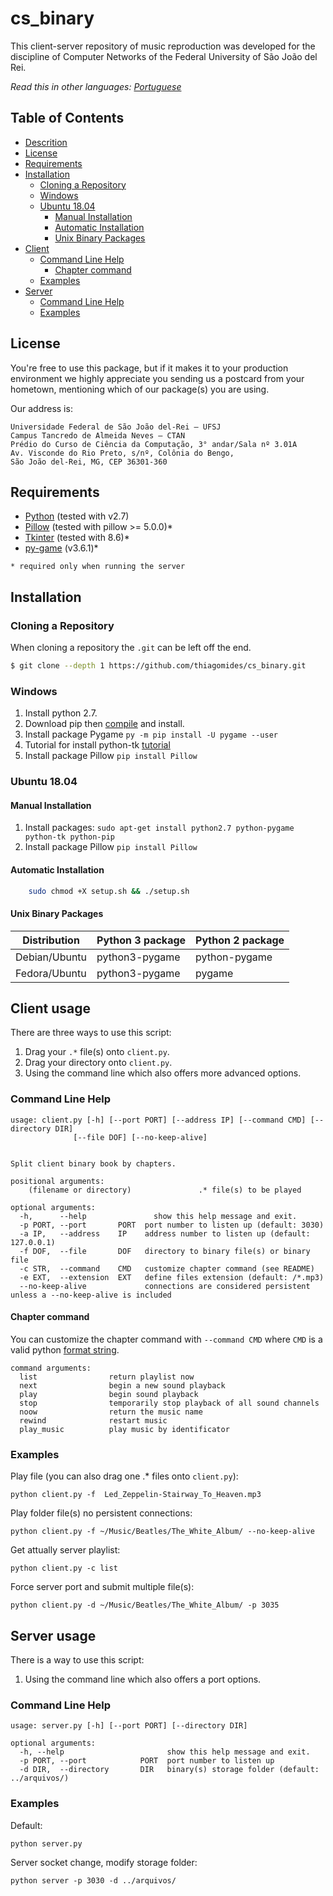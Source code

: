 # cs_binary

This client-server repository of music reproduction was developed for the discipline of Computer Networks of the Federal University of São João del Rei.

*Read this in other languages: [Portuguese](README.pt.md)*


## Table of Contents
- [Descrition](#cs_binary)
- [License](#license)
- [Requirements](#requirements)
- [Installation](#installation)
  - [Cloning a Repository](#cloning-a-repository)
  - [Windows](#windows)
  - [Ubuntu 18.04](#ubuntu-18.04)
    - [Manual Installation](#manual-installation)
    - [Automatic Installation](#automatic-installation)
    - [Unix Binary Packages](#unix-binary-packages)
- [Client](#client-usage)
  - [Command Line Help](#command-line-help)
    - [Chapter command](#chapter-command)
  - [Examples](#examples)   
- [Server](#server-usage)
  - [Command Line Help](#command-line-help-1)
  - [Examples](#examples-1)


## License

You're free to use this package, but if it makes it to your production environment we highly appreciate you sending us a postcard from your hometown, mentioning which of our package(s) you are using.

Our address is: 

    Universidade Federal de São João del-Rei – UFSJ
    Campus Tancredo de Almeida Neves – CTAN
    Prédio do Curso de Ciência da Computação, 3° andar/Sala nº 3.01A
    Av. Visconde do Rio Preto, s/nº, Colônia do Bengo,
    São João del-Rei, MG, CEP 36301-360



## Requirements

* [Python](http://www.python.org/download/) (tested with v2.7)
* [Pillow](https://pillow.readthedocs.io/en/latest/) (tested with pillow >= 5.0.0)*
* [Tkinter](http://www.tkdocs.com/tutorial/install.html) (tested with 8.6)*
* [py-game](https://www.pygame.org/wiki/GettingStarted) (v3.6.1)*

`* required only when running the server`

## Installation


### Cloning a Repository

When cloning a repository the `.git` can be left off the end.

```bash
$ git clone --depth 1 https://github.com/thiagomides/cs_binary.git
```


### Windows

1. Install python 2.7.
2. Download pip then [compile](https://bootstrap.pypa.io/get-pip.py) and install.
3. Install package Pygame `py -m pip install -U pygame --user`
4. Tutorial for install python-tk [tutorial](http://www.tkdocs.com/tutorial/install.html#installwin)
5. Install package Pillow `pip install Pillow`

### Ubuntu 18.04

#### Manual Installation

1. Install packages: `sudo apt-get install python2.7 python-pygame python-tk python-pip`
2. Install package Pillow `pip install Pillow`

#### Automatic Installation

```bash
    sudo chmod +X setup.sh && ./setup.sh
```


#### Unix Binary Packages

| Distribution | Python 3 package | Python 2 package |
| ----- | ---- | ---- |
| Debian/Ubuntu | python3-pygame |  python-pygame |
| Fedora/Ubuntu | python3-pygame |  pygame |

## Client usage

There are three ways to use this script:

1. Drag your `.*` file(s) onto `client.py`.
2. Drag your directory onto `client.py`.
3. Using the command line which also offers more advanced options.


### Command Line Help

    usage: client.py [-h] [--port PORT] [--address IP] [--command CMD] [--directory DIR]
                  [--file DOF] [--no-keep-alive]
    

    Split client binary book by chapters.

    positional arguments:
    	(filename or directory)               .* file(s) to be played

    optional arguments:
      -h,      --help        	    show this help message and exit.
      -p PORT, --port       PORT  port number to listen up (default: 3030)
      -a IP,   --address    IP	  address number to listen up (default: 127.0.0.1)
      -f DOF,  --file       DOF   directory to binary file(s) or binary file
      -c STR,  --command    CMD   customize chapter command (see README)
      -e EXT,  --extension  EXT   define files extension (default: /*.mp3)
      --no-keep-alive             connections are considered persistent unless a --no-keep-alive is included

  

#### Chapter command

You can customize the chapter command with `--command CMD` where `CMD` is a valid python [format string](http://docs.python.org/library/stdtypes.html#string-formatting-operations).

    command arguments:
      list                return playlist now
      next                begin a new sound playback
      play                begin sound playback
      stop                temporarily stop playback of all sound channels
      noow                return the music name
      rewind              restart music
      play_music          play music by identificator

  

### Examples

Play file (you can also drag one .* files onto `client.py`):

    python client.py -f  Led_Zeppelin-Stairway_To_Heaven.mp3

Play folder file(s) no persistent connections:

    python client.py -f ~/Music/Beatles/The_White_Album/ --no-keep-alive

Get attually server playlist:

    python client.py -c list

Force server port and submit multiple file(s):

    python client.py -d ~/Music/Beatles/The_White_Album/ -p 3035


## Server usage

There is a way to use this script:

1. Using the command line which also offers a port options.

### Command Line Help

    usage: server.py [-h] [--port PORT] [--directory DIR]
    
    optional arguments:
      -h, --help                       show this help message and exit.
      -p PORT, --port            PORT  port number to listen up
      -d DIR,  --directory       DIR   binary(s) storage folder (default: ../arquivos/)



### Examples

Default:

    python server.py

Server socket change, modify storage folder:

    python server -p 3030 -d ../arquivos/


